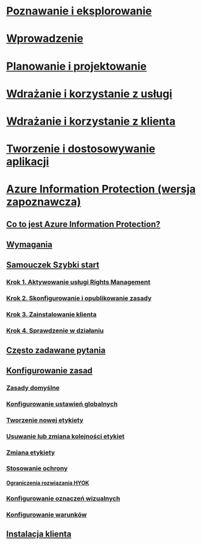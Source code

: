 # [Poznawanie i eksplorowanie](/rights-management/understand-explore/azure-rights-management)
# [Wprowadzenie](/rights-management/get-started/requirements-azure-rms)
# [Planowanie i projektowanie](/rights-management/plan-design/deployment-roadmap)
# [Wdrażanie i korzystanie z usługi](/rights-management/deploy-use/activate-service)
# [Wdrażanie i korzystanie z klienta](/rights-management/rms-client/use-client)
# [Tworzenie i dostosowywanie aplikacji](/rights-management/develop/developers-guide)
# [Azure Information Protection (wersja zapoznawcza)](what-is-information-protection.md)
## [Co to jest Azure Information Protection?](what-is-information-protection.md)
## [Wymagania](requirements-azure-infoprotect.md)
## [Samouczek Szybki start](infoprotect-quick-start-tutorial.md)
### [Krok 1. Aktywowanie usługi Rights Management](infoprotect-tutorial-step1.md)
### [Krok 2. Skonfigurowanie i opublikowanie zasady](infoprotect-tutorial-step2.md)
### [Krok 3. Zainstalowanie klienta](infoprotect-tutorial-step3.md)
### [Krok 4. Sprawdzenie w działaniu](infoprotect-tutorial-step4.md)
## [Często zadawane pytania](faq.md)
## [Konfigurowanie zasad](configure-policy.md)
### [Zasady domyślne](configure-policy-default.md)
### [Konfigurowanie ustawień globalnych](configure-policy-settings.md)
### [Tworzenie nowej etykiety](configure-policy-new-label.md)
### [Usuwanie lub zmiana kolejności etykiet](configure-policy-delete-reorder.md)
### [Zmiana etykiety](configure-policy-change-label.md)
### [Stosowanie ochrony](configure-policy-protection.md)
#### [Ograniczenia rozwiązania HYOK](configure-adrms-restrictions.md)
### [Konfigurowanie oznaczeń wizualnych](configure-policy-markings.md)
### [Konfigurowanie warunków](configure-policy-classification.md)
## [Instalacja klienta](info-protect-client.md)


<!--HONumber=Aug16_HO2-->


